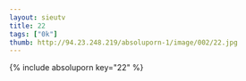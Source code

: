 ```yaml
--- 
layout: sieutv
title: 22
tags: ["0k"]
thumb: http://94.23.248.219/absoluporn-1/image/002/22.jpg
---
```

{% include absoluporn key="22" %} 
